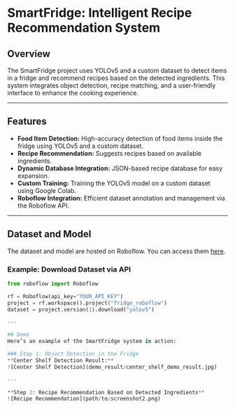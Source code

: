 # SmartFridge: Intelligent Recipe Recommendation System

## Overview
The SmartFridge project uses YOLOv5 and a custom dataset to detect items in a fridge and recommend recipes based on the detected ingredients. This system integrates object detection, recipe matching, and a user-friendly interface to enhance the cooking experience.

---

## Features
- **Food Item Detection:** High-accuracy detection of food items inside the fridge using YOLOv5 and a custom dataset.
- **Recipe Recommendation:** Suggests recipes based on available ingredients.
- **Dynamic Database Integration:** JSON-based recipe database for easy expansion.
- **Custom Training:** Training the YOLOv5 model on a custom dataset using Google Colab.
- **Roboflow Integration:** Efficient dataset annotation and management via the Roboflow API.

---

## Dataset and Model
The dataset and model are hosted on Roboflow. You can access them [here](https://universe.roboflow.com/capstoneproject-yly17/fridge_roboflow/model/1).

### **Example: Download Dataset via API**
```python
from roboflow import Roboflow

rf = Roboflow(api_key="YOUR_API_KEY")
project = rf.workspace().project("fridge_roboflow")
dataset = project.version(1).download("yolov5")

---

## Demo
Here’s an example of the SmartFridge system in action:

### Step 1: Object Detection in the Fridge
**Center Shelf Detection Result:**
![Center Shelf Detection](demo_result/center_shelf_demo_result.jpg)

---

**Step 2: Recipe Recommendation Based on Detected Ingredients**
![Recipe Recommendation](path/to/screenshot2.png)


